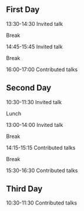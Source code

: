 ## First Day


13:30-14:30 Invited talk

Break

14:45-15:45 Invited talk

Break

16:00-17:00 Contributed talks


## Second Day


10:30-11:30 Invited talk

Lunch

13:00-14:00 Invited talk

Break

14:15-15:15 Contributed talks

Break

15:30-16:30 Contributed talks


## Third Day

10:30-11:30 Contributed talks
